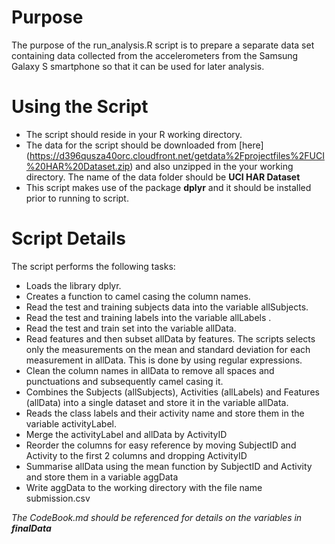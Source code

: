 # Purpose
The purpose of the run_analysis.R script is to prepare a separate data set containing data collected from the accelerometers from the Samsung Galaxy S smartphone so that it can be used for later analysis.

# Using the Script
* The script should reside in your R working directory.
* The data for the script should be downloaded from [here] (https://d396qusza40orc.cloudfront.net/getdata%2Fprojectfiles%2FUCI%20HAR%20Dataset.zip) and also unzipped in the your working directory. The name of the data folder should be **UCI HAR Dataset**
* This script makes use of the package **dplyr** and it should be installed prior to running to script.

# Script Details
The script performs the following tasks:
* Loads the library dplyr.
* Creates a function to camel casing the column names.
* Read the test and training subjects data into the variable allSubjects.
* Read the test and training labels into the variable allLabels .
* Read the test and train set into the variable allData.
* Read features and then subset allData by features. The scripts selects only the measurements on the mean and standard deviation for each measurement in allData. This is done by using regular expressions. 
* Clean the column names in allData to remove all spaces and punctuations and subsequently camel casing it.
* Combines the Subjects (allSubjects), Activities (allLabels) and Features (allData) into a single dataset and store it in the variable allData.
* Reads the class labels and their activity name and store them in the variable activityLabel.
* Merge the activityLabel and allData by ActivityID
* Reorder the columns for easy reference by moving SubjectID and Activity to the first 2 columns and dropping ActivityID
* Summarise allData using the mean function by SubjectID and Activity and store them in a variable aggData
* Write aggData to the working directory with the file name submission.csv

_The CodeBook.md should be referenced for details on the variables in **finalData**_